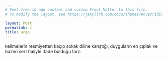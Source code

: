 ```yaml
---
# Feel free to add content and custom Front Matter to this file.
# To modify the layout, see https://jekyllrb.com/docs/themes/#overriding-theme-defaults

layout: Post
permalink: /
title: argo
---
```


kelimelerin resmiyetten kaçıp sokak diline karıştığı, duyguların en çıplak ve bazen sert haliyle ifade bulduğu tarz.
